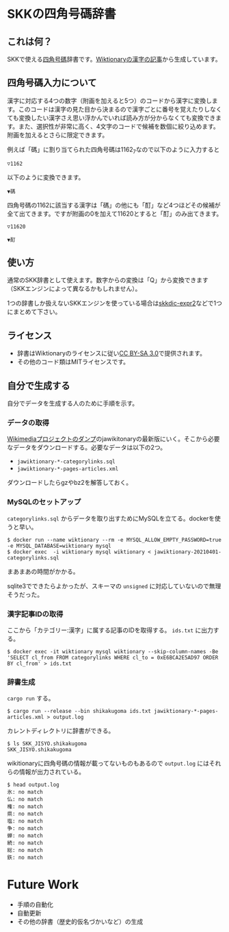 # SKKの四角号碼辞書
## これは何？

SKKで使える[四角号碼](https://ja.wikipedia.org/wiki/四角号碼)辞書です。[Wiktionaryの漢字の記事](https://ja.wiktionary.org/wiki/カテゴリ:漢字https://ja.wiktionary.org/wiki/カテゴリ:漢字)から生成しています。

## 四角号碼入力について

漢字に対応する4つの数字（附画を加えると5つ）のコードから漢字に変換します。このコードは漢字の見た目から決まるので漢字ごとに番号を覚えたりしなくても変換したい漢字さえ思い浮かんでいれば読み方が分からなくても変換できます。また、選択性が非常に高く、4文字のコードで候補を数個に絞り込めます。附画を加えるとさらに限定できます。

例えば「碼」に割り当てられた四角号碼は1162<sub>7</sub>なので以下のように入力すると

```
▽1162
```

以下のように変換できます。

```
▼碼
```


四角号碼の1162に該当する漢字は「碼」の他にも「酊」など4つほどその候補が全て出てきます。ですが附画の0を加えて11620とすると「酊」のみ出てきます。

```
▽11620
```

```
▼酊
```

## 使い方

通常のSKK辞書として使えます。数字からの変換は「Q」から変換できます（SKKエンジンによって異なるかもしれません）。

1つの辞書しか扱えないSKKエンジンを使っている場合は[skkdic-expr2](http://openlab.ring.gr.jp/skk/wiki/wiki.cgi?page=%BC%AD%BD%F1%A5%E1%A5%F3%A5%C6%A5%CA%A5%F3%A5%B9%A5%C4%A1%BC%A5%EB)などで1つにまとめて下さい。

## ライセンス

* 辞書はWiktionaryのライセンスに従い[CC BY-SA 3.0](https://creativecommons.org/licenses/by-sa/3.0/deed.ja)で提供されます。
* その他のコード類はMITライセンスです。

## 自分で生成する

自分でデータを生成する人のために手順を示す。

### データの取得

[Wikimediaプロジェクトのダンプ](https://dumps.wikimedia.org/backup-index.html)のjawikitonaryの最新版にいく。そこから必要なデータをダウンロードする。必要なデータは以下の2つ。

* `jawiktionary-*-categorylinks.sql`
* `jawiktionary-*-pages-articles.xml`

ダウンロードしたらgzやbz2を解答しておく。

### MySQLのセットアップ

`categorylinks.sql` からデータを取り出すためにMySQLを立てる。dockerを使うと早い。

```console
$ docker run --name wiktionary --rm -e MYSQL_ALLOW_EMPTY_PASSWORD=true  -e MYSQL_DATABASE=wiktionary mysql
$ docker exec  -i wiktionary mysql wiktionary < jawiktionary-20210401-categorylinks.sql
```

まあまあの時間がかかる。

sqlite3でできたらよかったが、スキーマの `unsigned` に対応していないので無理そうだった。

### 漢字記事IDの取得

ここから「カテゴリー:漢字」に属する記事のIDを取得する。 `ids.txt` に出力する。

```console
$ docker exec -it wiktionary mysql wiktionary --skip-column-names -Be 'SELECT cl_from FROM categorylinks WHERE cl_to = 0xE6BCA2E5AD97 ORDER BY cl_from' > ids.txt
```

### 辞書生成

`cargo run` する。

```console
$ cargo run --release --bin shikakugoma ids.txt jawiktionary-*-pages-articles.xml > output.log
```

カレントディレクトリに辞書ができる。

```console
$ ls SKK_JISYO.shikakugoma
SKK_JISYO.shikakugoma
```

wikitionaryに四角号碼の情報が載ってないものもあるので `output.log` にはそれらの情報が出力されている。

```console
$ head output.log
氷: no match
仏: no match
権: no match
県: no match
塩: no match
争: no match
蝉: no match
続: no match
総: no match
鉃: no match
```

# Future Work

* 手順の自動化
* 自動更新
* その他の辞書（歴史的仮名づかいなど）の生成
